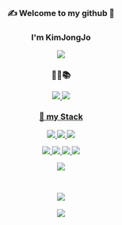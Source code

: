 <div align="center">
 
 ### ✍ Welcome to my github 🙂
 ### I'm KimJongJo
<img src="https://capsule-render.vercel.app/api?type=venom&color=auto&height=200&section=header&text=giveMeTheBell🛎&fontSize=90" />


### 📔📒📚
<p>
 <a href="https://velog.io/@desk1614/posts" target="_blank"><img src="https://img.shields.io/badge/velog-20C997?style=for-the-badge&logo=velog&logoColor=white"> 
 <a href="https://github.com/KimJongJo" target="_blank"><img src="https://img.shields.io/badge/Github-181717?style=for-the-badge&logo=github&logoColor=white">
</p>



### 💪 my Stack

<p>
  <img src="https://img.shields.io/badge/HTML-E34F26?style=for-the-badge&logo=html5&logoColor=white">
  <img src="https://img.shields.io/badge/CSS-1572B6?style=for-the-badge&logo=css3&logoColor=white">
  <img src="https://img.shields.io/badge/JavaScript-F7DF1E?style=for-the-badge&logo=javascript&logoColor=white">  
</p>
<p>
  <img src="https://img.shields.io/badge/Java-007396?style=for-the-badge&logo=Java&logoColor=white">
  <img src="https://img.shields.io/badge/Oracle-F80000?style=for-the-badge&logo=oracle&logoColor=white">
  <img src="https://img.shields.io/badge/Spring Boot-6DB33F?style=for-the-badge&logo=springboot&logoColor=white">
  <img src="https://img.shields.io/badge/thymeleaf-005F0F?style=for-the-badge&logo=springboot&logoColor=white">
</p>
<p>
 <img src="https://img.shields.io/badge/Docker-2496ED?style=for-the-badge&logo=Docker&logoColor=white">
</p>

<br>


<img src="https://github-readme-stats.vercel.app/api/top-langs/?username=KimJongJo&layout=compact"><br><br>
<img src="https://github-readme-stats.vercel.app/api?username=KimJongJo&show_icons=true">

 
</div>


